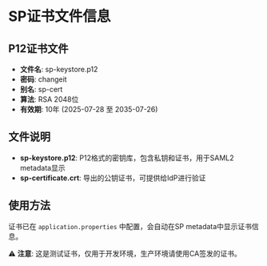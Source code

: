 # SP证书文件信息

## P12证书文件
- **文件名**: sp-keystore.p12
- **密码**: changeit
- **别名**: sp-cert
- **算法**: RSA 2048位
- **有效期**: 10年 (2025-07-28 至 2035-07-26)

## 文件说明
- **sp-keystore.p12**: P12格式的密钥库，包含私钥和证书，用于SAML2 metadata显示
- **sp-certificate.crt**: 导出的公钥证书，可提供给IdP进行验证

## 使用方法
证书已在 `application.properties` 中配置，会自动在SP metadata中显示证书信息。

⚠️ **注意**: 这是测试证书，仅用于开发环境，生产环境请使用CA签发的证书。
